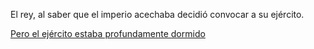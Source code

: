 El rey, al saber que el imperio acechaba decidió convocar a su ejército.

[Pero el ejército estaba profundamente dormido](dormidos/dormidos.md)
